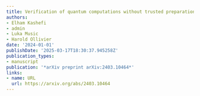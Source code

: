 ```yaml
---
title: Verification of quantum computations without trusted preparations or measurements
authors:
- Elham Kashefi
- admin
- Luka Music
- Harold Ollivier
date: '2024-01-01'
publishDate: '2025-03-17T18:30:37.945258Z'
publication_types:
- manuscript
publication: '*arXiv preprint arXiv:2403.10464*'
links:
- name: URL
  url: https://arxiv.org/abs/2403.10464
---
```

